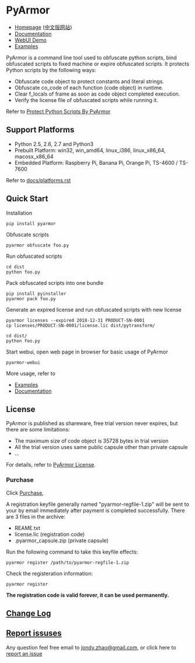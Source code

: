 # PyArmor

* [Homepage](http://pyarmor.dashingsoft.com) ([中文版网站](http://pyarmor.dashingsoft.com/index-zh.html))
* [Documentation](https://pyarmor.readthedocs.io/en/latest/)
* [WebUI Demo](http://pyarmor.dashingsoft.com/demo/index.html)
* [Examples](src/examples)

PyArmor is a command line tool used to obfuscate python scripts, bind
obfuscated scripts to fixed machine or expire obfuscated scripts. It
protects Python scripts by the following ways:

* Obfuscate code object to protect constants and literal strings.
* Obfuscate co_code of each function (code object) in runtime.
* Clear f_locals of frame as soon as code object completed execution.
* Verify the license file of obfuscated scripts while running it.

Refer to [Protect Python Scripts By PyArmor](docs/protect-python-scripts-by-pyarmor.md)

## Support Platforms

- Python 2.5, 2.6, 2.7 and Python3
- Prebuilt Platform: win32, win_amd64, linux_i386, linux_x86_64, macosx_x86_64
- Embedded Platform: Raspberry Pi, Banana Pi, Orange Pi, TS-4600 / TS-7600

Refer to [docs/platforms.rst](docs/platforms.rst)

## Quick Start

Installation

    pip install pyarmor

Obfuscate scripts

    pyarmor obfuscate foo.py

Run obfuscated scripts

    cd dist
    python foo.py

Pack obfuscated scripts into one bundle

    pip install pyinstaller
    pyarmor pack foo.py

Generate an expired license and run obfuscated scripts with new license

    pyarmor licenses --expired 2018-12-31 PRODUCT-SN-0001
    cp licenses/PRODUCT-SN-0001/license.lic dist/pytransform/

    cd dist/
    python foo.py

Start webui, open web page in browser for basic usage of PyArmor

    pyarmor-webui

More usage, refer to 

* [Examples](src/examples/README.md)
* [Documentation](https://pyarmor.readthedocs.io/en/latest/)

## License

PyArmor is published as shareware, free trial version never expires, but there are
some limitations:

* The maximum size of code object is 35728 bytes in trial version
* All the trial version uses same public capsule other than private capsule
* ...

For details, refer to [PyArmor License](https://pyarmor.readthedocs.io/en/latest/license.html).

### Purchase

Click [Purchase](https://order.shareit.com/cart/add?vendorid=200089125&PRODUCT[300871197]=1),

A registration keyfile generally named "pyarmor-regfile-1.zip" will be sent to
your by email immediately after payment is completed successfully. There are 3
files in the archive:

* REAME.txt
* license.lic (registration code)
* .pyarmor_capsule.zip (private capsule)

Run the following command to take this keyfile effects:

    pyarmor register /path/to/pyarmor-regfile-1.zip

Check the registeration information:

    pyarmor register

**The registration code is valid forever, it can be used permanently.**

## [Change Log](docs/change-logs.rst)

## [Report issuses](https://github.com/dashingsoft/pyarmor/issues)

Any question feel free email to <jondy.zhao@gmail.com>, or click here
to [report an issue](https://github.com/dashingsoft/pyarmor/issues)
